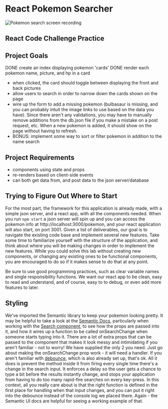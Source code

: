 # React Pokemon Searcher

![Pokemon search screen recording](http://curriculum-content.s3.amazonaws.com/react/pokemon.gif)

## React Code Challenge Practice

## Project Goals

DONE create an index displaying pokemon 'cards'
DONE render each pokemon name, picture, and hp in a card
  - when clicked, the card should toggle between displaying the front and back pictures
- allow users to search in order to narrow down the cards shown on the page
- wire up the form to add a missing pokemon (bulbasaur is missing, and you can probably intuit the image links to use based on the data you have). Since there aren't any validations, you may have to manually remove additions from the db.json file if you make a mistake on a post request, etc. When a new pokemon is added, it should show on the page without having to refresh.
- BONUS: implement some way to sort or filter pokemon in addition to the name search

## Project Requirements

- components using state and props
- re-renders based on client-side events
- can both get data from, and post data to the json server/database

## Trying to Figure Out Where to Start

For the most part, the framework for this application is already made, with a
simple json server, and a react app, with all the components needed. When you
run `npm start` a json server will spin up and you can access the pokemon info
at http://localhost:3000/pokemon, and your react application will also start,
on port 3001. Given a list of deliverables, our goal is to navigate the
existing code base and implement several new features. Take some time to
familiarize yourself with the structure of the application, and think about
where you will be making changes in order to implement the new features. While
you could solve this lab without creating new components, or changing any
existing ones to be functional components, you are encouraged to do so if it
makes sense to do that at any point.

Be sure to use good programming practices, such as clear variable names and
single responsibility functions. We want our react app to be clean, easy to
read and understand, and of course, easy to to debug, or even add more
features to later.

## Styling

We've imported the Semantic library to keep your pokemon looking pretty. It may
be helpful to take a look at the [Semantic Docs][], particularly when working
with the [Search component][], to see how the props are passed into it, and how
it wires up a function to be called onSearchChange when someone starts typing
into it. There are a lot of extra props that can be passed to the component that
makes it look messy and intimidating if you aren't familiar - not to worry! We
have supplied the only 2 you need. Just go about making the onSearchChange prop
work - it will need a handler. If you aren't familiar with [debounce][], which
is also already set up, that's ok. All it does is prevent the method inside it
from firing every single time there's a change in the search input. It enforces
a delay so the user gets a chance to type a bit before the results instantly
change, and stops your application from having to do too many rapid-fire
searches on every key-press. In this context, all you really care about is that
the right function is defined in the first place for handling when that input
changes, and you can put it right into the debounce instead of the console log
we placed there. Again - the Semantic UI docs are helpful for seeing a working
example of that.

[Semantic Docs]: https://react.semantic-ui.com
[Search component]: https://react.semantic-ui.com/modules/search/
[debounce]: https://lodash.com/docs#debounce
